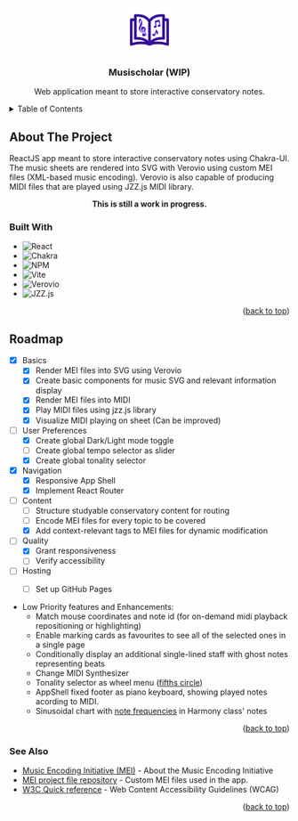 <a name="readme-top"></a>
<!-- PROJECT LOGO -->
<br />
<div align="center">
  <a href="https://github.com/IsabelBou/Musischolar">
    <img src="src/assets/Musischolar.svg" alt="Logo" width="80" height="80">
  </a>

<h3 align="center">Musischolar (WIP)</h3>

  <p align="center">
    Web application meant to store interactive conservatory notes.
  </p>
</div>


<!-- TABLE OF CONTENTS -->
<details>
  <summary>Table of Contents</summary>
  <ol>
    <li>
      <a href="#about">About The Project</a>
      <ul>
        <li><a href="#built-with">Built With</a></li>
      </ul>
    </li>
    <li><a href="#roadmap">Roadmap</a></li>
    <li><a href="#see-also">See Also</a></li>
  </ol>
</details>



<!-- ABOUT THE PROJECT -->
<a name="about"></a>
## About The Project
ReactJS app meant to store interactive conservatory notes using Chakra-UI. 
The music sheets are rendered into SVG with Verovio using custom MEI files (XML-based music encoding).
Verovio is also capable of producing MIDI files that are played using JZZ.js MIDI library.
<br />
<p align="center"><b>This is still a work in progress.</b></p>


### Built With
<a name="built-with"></a>
* ![React](https://img.shields.io/badge/react-%2320232a.svg?style=for-the-badge&logo=react&logoColor=%2361DAFB)
* ![Chakra](https://img.shields.io/badge/chakra-%234ED1C5.svg?style=for-the-badge&logo=chakraui&logoColor=white)
* ![NPM](https://img.shields.io/badge/NPM-%23CB3837.svg?style=for-the-badge&logo=npm&logoColor=white)
* ![Vite](https://img.shields.io/badge/vite-%23646CFF.svg?style=for-the-badge&logo=vite&logoColor=white)
* ![Verovio](https://img.shields.io/badge/verovio-verovio-black?style=for-the-badge&logo=data%3Aimage%2Fpng%3Bbase64%2CiVBORw0KGgoAAAANSUhEUgAAACAAAAAgCAYAAABzenr0AAADKklEQVR4AbyVA6xlPRCA39Vv2zbWtm3btm3Fa9u2bdu2bevu9zbTZHLS2%2FWe5Mu001F5ol7nlzFjxmgC4M%2BQIcPrSyrS59XDiwVlFibQ4zY47aX9PXzx3Ik13s%2Bm10UxVgzWwwz0CV259AxfuFjpp4AzECZuGLkG%2BYUzAAY2%2FZ9QGJpAVxgCo7EdhmwK%2F3iLULMPC6aIHK7Kvfq0MBz243wGuRNWwAyYhG6BzHAt%2FGw5L1%2FQnimJo7kHdZz7KP2fYCDcxPk8sjMyC%2FIf5GfwliTwo5sjs0seYUt%2FZXwqhIVKT0qeHY6I8WAC%2FOLYsnJwDTpB0HEQAzBbYqZwXZeqar8qeuxCEDCBkTno30UOhYCOZyTos7UWuQU%2B1EF9ql1Hkj%2FAOI%2FSB8GvZ4X8Ht1O5AoTUJJYVxX9QAhDDp3cr9rVICwU0gXqoErfFi5AfBPLk1yvSHtJ3jjSsueC%2B5K8sU4e4SV8i%2FZi6KVm6BNp%2FB5L6CJx2ylbf5TZM%2BS%2FDO4Ro%2FEQMs6O9z0GbINS0g96fYj7OUyS69fAeuBpvAHDJPkZiOv6YaiZZZHDlE2dcJ08ljy9t6BYxBeWTm6U5nVq652po4DisAmSSeCAjgkn4Tj6VNbbJk7vo5gms99L%2Fw8xcl1RnzqwGyCGx7aO3KD1yD%2Bty66UCTG8LgV0tSX0OqsCGuC7Bn5Vdm0k1iz0nzuTywpUF4ebkMOT9HOIgc07Sq1PenO5%2Fx%2BIfWuJNQ7edW6lGuwqTtsI9pVnrBNchRwRCohOOEfaxSAsP6a3I6yctYD%2B4rjQMjZaissZ4RC2hMX4F4ITtFfCJ%2FqkI91FoGglBcyyFDAD1sOndHVAswKN1O3ZAb95V0mS%2B1wFxMX4AXI%2FhJS%2BhhzOIiYgeN%2F5FmAKyKpXSBKrot3bUAOuyN8snbzvd2EsffO6mRfTdn46KJ1fpOsqW29DJdiH0W24DMPNoUT6LVfwI%2FQLkQfgB51cbZc1qeuB%2BRUKQxqzh9rGFCMyCfpj0FCNee213l2AY2W89gG1bevgW70y7s9dhDO5ZY%2FTQH5t%2B3o%2B%2B6pEPRr9AGa6oacjMPuFQx4AAB7yBJCIfxUpAAAAAElFTkSuQmCC&label=%20&link=https%3A%2F%2Fwww.verovio.org%2Findex.xhtml)
* ![JZZ.js](https://img.shields.io/badge/JZZ.js-JZZ.js-%23D69432?style=for-the-badge&logoColor=%23D69432&label=%20&link=https%3A%2F%2Fjazz-soft.net%2Fdoc%2FJZZ%2F)


<p align="right">(<a href="#readme-top">back to top</a>)</p>


<!-- ROADMAP -->
## Roadmap
<a name="roadmap"></a>

- [x] Basics
  - [x] Render MEI files into SVG using Verovio
  - [x] Create basic components for music SVG and relevant information display
  - [x] Render MEI files into MIDI
  - [x] Play MIDI files using jzz.js library
  - [x] Visualize MIDI playing on sheet (Can be improved)
- [ ] User Preferences
  - [x] Create global Dark/Light mode toggle
  - [ ] Create global tempo selector as slider
  - [x] Create global tonality selector
- [x] Navigation
  - [x] Responsive App Shell
  - [x] Implement React Router
- [ ] Content
  - [ ] Structure studyable conservatory content for routing
  - [ ] Encode MEI files for every topic to be covered
  - [x] Add context-relevant tags to MEI files for dynamic modification
- [ ] Quality
  - [x] Grant responsiveness
  - [ ] Verify accessibility
- [ ] Hosting
  - [ ] Set up GitHub Pages


* Low Priority features and Enhancements:
  - Match mouse coordinates and note id (for on-demand midi playback repositioning or highlighting)
  - Enable marking cards as favourites to see all of the selected ones in a single page
  - Conditionally display an additional single-lined staff with ghost notes representing beats
  - Change MIDI Synthesizer
  - Tonality selector as wheel menu ([fifths circle](https://upload.wikimedia.org/wikipedia/commons/thumb/3/33/Circle_of_fifths_deluxe_4.svg/1024px-Circle_of_fifths_deluxe_4.svg.png))
  - AppShell fixed footer as piano keyboard, showing played notes acording to MIDI.
  - Sinusoidal chart with [note frequencies](https://upload.wikimedia.org/wikipedia/commons/a/ad/Piano_key_frequencies.png) in Harmony class' notes


<p align="right">(<a href="#readme-top">back to top</a>)</p>


### See Also
<a name="see-also"></a>

* [Music Encoding Initiative (MEI)](https://github.com/music-encoding) - About the Music Encoding Initiative
* [MEI project file repository](https://github.com/IsabelBou/MusischolarMeiFiles) - Custom MEI files used in the app.
* [W3C Quick reference](https://www.w3.org/WAI/WCAG22/quickref/?versions=2.1) - Web Content Accessibility Guidelines (WCAG)

<p align="right">(<a href="#readme-top">back to top</a>)</p>

